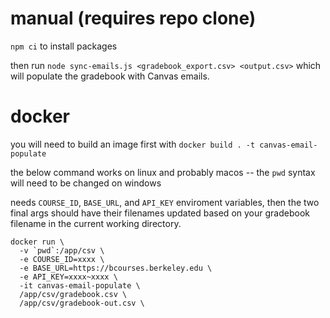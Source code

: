 # manual (requires repo clone)

`npm ci` to install packages

then run `node sync-emails.js <gradebook_export.csv> <output.csv>` which will populate the gradebook with Canvas emails.

# docker

you will need to build an image first with `docker build . -t canvas-email-populate`

the below command works on linux and probably macos -- the `pwd` syntax will need to be changed on windows

needs `COURSE_ID`, `BASE_URL`, and `API_KEY` enviroment variables, then the two final args should have their filenames updated based on your gradebook filename in the current working directory.

```
docker run \
  -v `pwd`:/app/csv \
  -e COURSE_ID=xxxx \
  -e BASE_URL=https://bcourses.berkeley.edu \
  -e API_KEY=xxxx~xxxx \
  -it canvas-email-populate \
  /app/csv/gradebook.csv \
  /app/csv/gradebook-out.csv \
```
